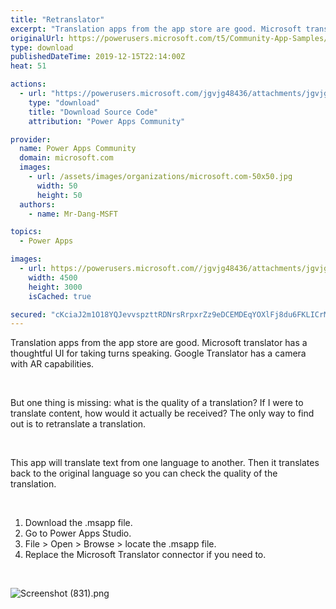 ```yaml
---
title: "Retranslator"
excerpt: "Translation apps from the app store are good. Microsoft translator has a thoughtful UI for taking turns speaking. Google Translator has a camera with"
originalUrl: https://powerusers.microsoft.com/t5/Community-App-Samples/Retranslator/td-p/426863
type: download
publishedDateTime: 2019-12-15T22:14:00Z
heat: 51

actions:
  - url: "https://powerusers.microsoft.com/jgvjg48436/attachments/jgvjg48436/AppFeedbackGallery/358/3/Retranslator%20(1).msapp"
    type: "download"
    title: "Download Source Code"
    attribution: "Power Apps Community"

provider:
  name: Power Apps Community
  domain: microsoft.com
  images:
    - url: /assets/images/organizations/microsoft.com-50x50.jpg
      width: 50
      height: 50
  authors:
    - name: Mr-Dang-MSFT

topics:
  - Power Apps

images:
  - url: https://powerusers.microsoft.com//jgvjg48436/attachments/jgvjg48436/AppFeedbackGallery/358/1/Screenshot%20(831).png
    width: 4500
    height: 3000
    isCached: true

secured: "cKciaJ2m1O18YQJevvspzttRDNrsRrpxrZz9eDCEMDEqYOXlFj8du6FKLICrMBEAyMbNOYniy5Y1EtBb6Vn11dZf5mxSSfQxsW6ullPy/Dp+GZghK5pCVdylCVFnHkiunhDXhER+ZfEHwNgUeIJfVaJHmxcBdjFEqzBVF2nOwxruR00OXGmIUy/LVS9ovo1d6QyncFc7xPZTp1J5vtazfEwWRc8A5kT/cVZzFz8NLANptZj9m6+QjBbH4+T1VJswXwT6ieYOs90eBPkCuhfgnHw+DqAHwVCGdnH6ln9uPMUcEhPOrbg86ij+zMLh+8UjenK7CjlpbwC96CxfRx+NU7UlY//BONI3aEYXZHKROsiTIY0tExBWJjrARI7lT2EG0GRJ6ZMkLGMbQS2Jxt/xpbiJdbFH8r29oiaVv922E97VjFI9PuvXsGgxOV587D5L;r3/t6oL98DAK4tea+T+zHg=="
---
```

<p>Translation apps from the app store are good. Microsoft translator has a thoughtful UI for taking turns speaking. Google Translator has a camera with AR capabilities.</p>
<p>&nbsp;</p>
<p>But one thing is missing: what is the quality of a translation? If I were to translate content, how would it actually be received? The only way to find out is to retranslate a translation.</p>
<p>&nbsp;</p>
<p>This app will translate text from one language to another. Then it translates back to the original language so you can check the quality of the translation.</p>
<p>&nbsp;</p>
<ol>
<li>Download the .msapp file.</li>
<li>Go to Power Apps Studio.</li>
<li>File &gt; Open &gt; Browse &gt; locate the .msapp file.</li>
<li>Replace the Microsoft Translator connector if you need to.</li>
</ol>
<p>&nbsp;</p>
<p><span class="lia-inline-image-display-wrapper lia-image-align-center" image-alt="Screenshot (831).png" style="width: 999px;"><img src="https://powerusers.microsoft.com/t5/image/serverpage/image-id/105144i80AA355C9D3109E2/image-size/large?v=1.0&amp;px=999" title="Screenshot (831).png" alt="Screenshot (831).png" li-image-url="https://powerusers.microsoft.com/t5/image/serverpage/image-id/105144i80AA355C9D3109E2?v=1.0" li-image-display-id="'105144i80AA355C9D3109E2'" li-message-uid="'426863'" li-messages-message-image="true" li-bindable="" class="lia-media-image" tabindex="0" li-bypass-lightbox-when-linked="true" li-use-hover-links="false"></span></p>
<p>&nbsp;</p>

